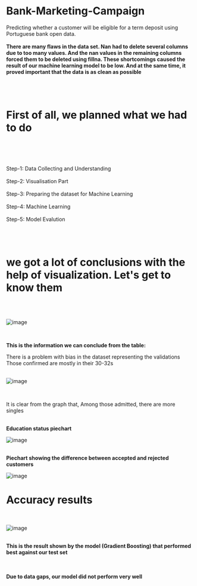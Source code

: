 # Bank-Marketing-Campaign
Predicting whether a customer will be eligible for a term deposit using Portuguese bank open data.
<br>
<br>
**There are many flaws in the data set. Nan had to delete several columns due to too many values. And the nan values in the remaining columns forced them to be deleted using fillna. These shortcomings caused the result of our machine learning model to be low. And at the same time, it proved important that the data is as clean as possible**
<br>
<br>
<br>
<br>
# **First of all, we planned what we had to do**
<br>
<br>
<br>

Step-1: Data Collecting and Understanding
<br>
<br>
Step-2: Visualisation Part
<br>
<br>
Step-3: Preparing the dataset for Machine Learning
<br>
<br>
Step-4: Machine Learning
<br>
<br>
Step-5: Model Evalution
<br>
<br>
<br>
<br>
# **we got a lot of conclusions with the help of visualization. Let's get to know them**
<br>
<br>

![image](https://github.com/jamshid-ds/Bank-Marketing-Campaign/assets/117648241/3ed7fb63-4fb1-4117-afce-e366b8c239fb)

<br>

**This is the information we can conclude from the table:**
<br>

There is a problem with bias in the dataset representing the validations
<br>
Those confirmed are mostly in their 30-32s
<br>
<br>

![image](https://github.com/jamshid-ds/Bank-Marketing-Campaign/assets/117648241/5d43e0f0-7d03-4153-b8b1-f15ba3ad6e21)

<br>

It is clear from the graph that, Among those admitted, there are more singles
<br>
<br>

**Education status piechart**

![image](https://github.com/jamshid-ds/Bank-Marketing-Campaign/assets/117648241/d3766764-3be3-4d9a-8fe7-89fb5895d389)
<br>
<br>

**Piechart showing the difference between accepted and rejected customers**

![image](https://github.com/jamshid-ds/Bank-Marketing-Campaign/assets/117648241/20445025-50c7-4cc5-8ab4-3246fbf6d50a)

# Accuracy results
<br>

![image](https://github.com/jamshid-ds/Bank-Marketing-Campaign/assets/117648241/b07c6dc2-0ff8-4866-be8b-d7d2d635e3c8)
<br>
<br>

**This is the result shown by the model (Gradient Boosting) that performed best against our test set**
<br>
<br>
<br>

**Due to data gaps, our model did not perform very well**






